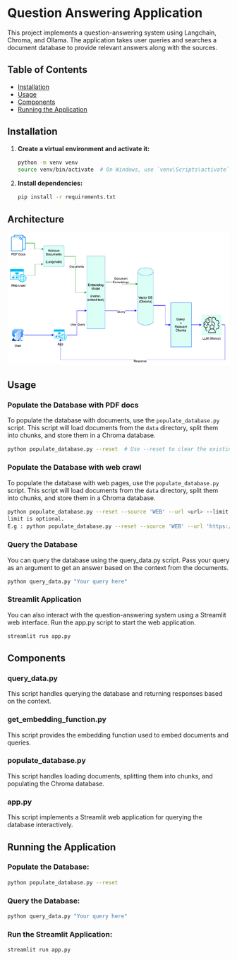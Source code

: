# Question Answering Application

This project implements a question-answering system using Langchain, Chroma, and Ollama. The application takes user queries and searches a document database to provide relevant answers along with the sources.

## Table of Contents
- [Installation](#installation)
- [Usage](#usage)
- [Components](#components)
- [Running the Application](#running-the-application)

## Installation
1. **Create a virtual environment and activate it:**
    ```sh
    python -m venv venv
    source venv/bin/activate  # On Windows, use `venv\Scripts\activate`
    ```

2. **Install dependencies:**
    ```sh
    pip install -r requirements.txt
    ```

## Architecture
![RAG](./RAG.png)

## Usage

### Populate the Database with PDF docs

To populate the database with documents, use the `populate_database.py` script. This script will load documents from the `data` directory, split them into chunks, and store them in a Chroma database.

```sh
python populate_database.py --reset  # Use --reset to clear the existing database
```
### Populate the Database with web crawl

To populate the database with web pages, use the `populate_database.py` script. This script will load documents from the `data` directory, split them into chunks, and store them in a Chroma database.

```sh
python populate_database.py --reset --source 'WEB' --url <url> --limit <limit>
limit is optional.
E.g : python populate_database.py --reset --source 'WEB' --url 'https://www2.gov.bc.ca/gov/content/governments/organizational-structure/ministries-organizations/ministries/children-and-family-development' --limit 100

```
### Query the Database
You can query the database using the query_data.py script. Pass your query as an argument to get an answer based on the context from the documents.

```sh
python query_data.py "Your query here"
```
### Streamlit Application
You can also interact with the question-answering system using a Streamlit web interface. Run the app.py script to start the web application.



```sh
streamlit run app.py
```


## Components
### query_data.py
This script handles querying the database and returning responses based on the context.

### get_embedding_function.py
This script provides the embedding function used to embed documents and queries.

### populate_database.py
This script handles loading documents, splitting them into chunks, and populating the Chroma database.

### app.py
This script implements a Streamlit web application for querying the database interactively.

## Running the Application
### Populate the Database:

```sh
python populate_database.py --reset
```
### Query the Database:

```sh
python query_data.py "Your query here"
```
### Run the Streamlit Application:

```sh
streamlit run app.py
```